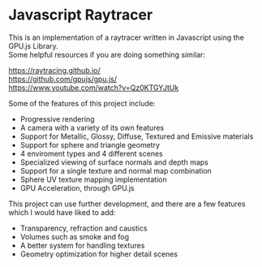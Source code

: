 # Javascript Raytracer

This is an implementation of a raytracer written in Javascript using the GPU.js Library.  
Some helpful resources if you are doing something similar:  

https://raytracing.github.io/  
https://github.com/gpujs/gpu.js/  
https://www.youtube.com/watch?v=Qz0KTGYJtUk 

Some of the features of this project include:  
  
- Progressive rendering
- A camera with a variety of its own features
- Support for Metallic, Glossy, Diffuse, Textured and Emissive materials
- Support for sphere and triangle geometry
- 4 enviroment types and 4 different scenes
- Specialized viewing of surface normals and depth maps
- Support for a single texture and normal map combination
- Sphere UV texture mapping implementation
- GPU Acceleration, through GPU.js

This project can use further development, and there are a few features which I would have liked to add:

- Transparency, refraction and caustics
- Volumes such as smoke and fog
- A better system for handling textures
- Geometry optimization for higher detail scenes
